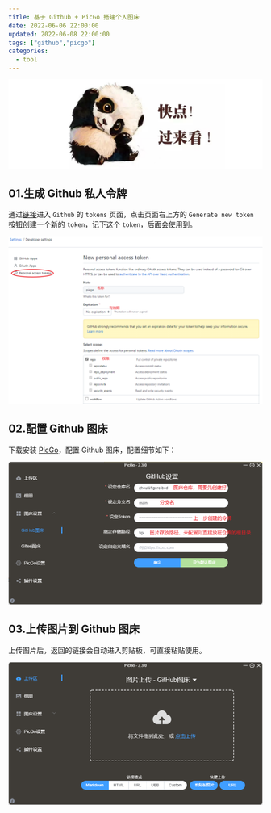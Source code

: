```yaml
---
title: 基于 Github + PicGo 搭建个人图床
date: 2022-06-06 22:00:00
updated: 2022-06-08 22:00:00
tags: ["github","picgo"]
categories:
  - tool
---
```


![](https://raw.githubusercontent.com/zhoulii/figure-bed/main/fig/panda-banner-1.png)

<!-- more -->

## 01.生成 Github 私人令牌

通过[链接](https://github.com/settings/tokens)进入 `Github` 的 `tokens` 页面，点击页面右上方的 `Generate new token` 按钮创建一个新的 `token`，记下这个 `token`，后面会使用到。

![](https://raw.githubusercontent.com/zhoulii/figure-bed/main/fig/github-token.png)

## 02.配置 Github 图床

下载安装 [PicGo](https://github.com/Molunerfinn/PicGo/releases)，配置 Github 图床，配置细节如下：

![](https://raw.githubusercontent.com/zhoulii/figure-bed/main/fig/pocgo-github.png)

## 03.上传图片到 Github 图床

上传图片后，返回的链接会自动进入剪贴板，可直接粘贴使用。

![](https://raw.githubusercontent.com/zhoulii/figure-bed/main/fig/pocgo-github-1.png)



